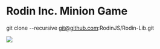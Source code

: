 # Rodin Inc. Minion Game

git clone --recursive git@github.com:RodinJS/Rodin-Lib.git

![](http://68.media.tumblr.com/7935d45b8e4bd49684fb41b4499d3b8f/tumblr_nejg3v5kfs1s8njeuo1_1280.jpg)
